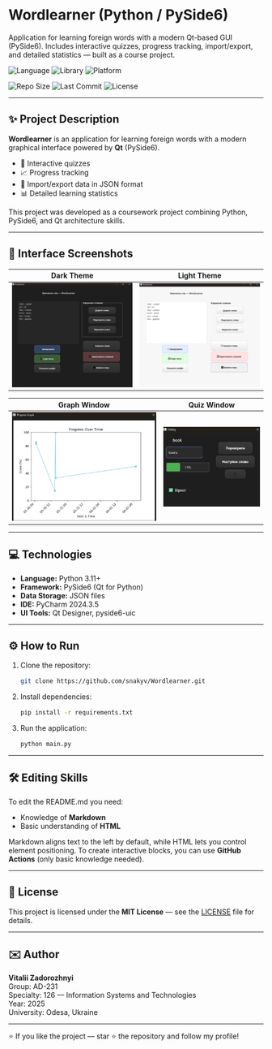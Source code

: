 # Wordlearner (Python / PySide6)
Application for learning foreign words with a modern Qt-based GUI (PySide6). Includes interactive quizzes, progress tracking, import/export, and detailed statistics — built as a course project.

![Language](https://img.shields.io/badge/Language-Python%203.11%2B-blue?style=for-the-badge)
![Library](https://img.shields.io/badge/Library-PySide6-green?style=for-the-badge)
![Platform](https://img.shields.io/badge/Platform-Windows%20%7C%20macOS%20%7C%20Linux-lightgrey?style=for-the-badge)

![Repo Size](https://img.shields.io/github/repo-size/snakyv/Wordlearner?style=for-the-badge)
![Last Commit](https://img.shields.io/github/last-commit/snakyv/Wordlearner?style=for-the-badge)
![License](https://img.shields.io/badge/License-MIT-yellow?style=for-the-badge)

---

## ✨ Project Description

**Wordlearner** is an application for learning foreign words with a modern graphical interface powered by **Qt** (PySide6).

- 🎯 Interactive quizzes
- 📈 Progress tracking
- 🔄 Import/export data in JSON format
- 📊 Detailed learning statistics

This project was developed as a coursework project combining Python, PySide6, and Qt architecture skills.

---

## 📸 Interface Screenshots

| Dark Theme                                 | Light Theme                                |
|-------------------------------------------|-------------------------------------------|
| ![Dark Mode](assets/dark_mode.png)        | ![Light Mode](assets/light_mode.png)      |

| Graph Window                               | Quiz Window                                |
|-------------------------------------------|-------------------------------------------|
| ![Graph Window](assets/graph_window.png)  | ![Quiz Window](assets/quiz_window.png)    |

---

## 💻 Technologies

- **Language:** Python 3.11+
- **Framework:** PySide6 (Qt for Python)
- **Data Storage:** JSON files
- **IDE:** PyCharm 2024.3.5
- **UI Tools:** Qt Designer, pyside6-uic

---

## ⚙️ How to Run

1. Clone the repository:
    ```bash
    git clone https://github.com/snakyv/Wordlearner.git
    ```

2. Install dependencies:
    ```bash
    pip install -r requirements.txt
    ```

3. Run the application:
    ```bash
    python main.py
    ```

---

## 🛠 Editing Skills

To edit the README.md you need:
- Knowledge of **Markdown**
- Basic understanding of **HTML**

Markdown aligns text to the left by default, while HTML lets you control element positioning. To create interactive blocks, you can use **GitHub Actions** (only basic knowledge needed).

---

## 📃 License

This project is licensed under the **MIT License** — see the [LICENSE](LICENSE) file for details.

---

## ✉️ Author

**Vitalii Zadorozhnyi**  
Group: AD-231  
Specialty: 126 — Information Systems and Technologies  
Year: 2025  
University: Odesa, Ukraine

---

⭐ If you like the project — star ⭐ the repository and follow my profile!
